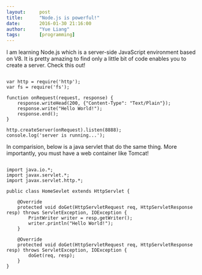 ```yaml
---
layout:     post
title:      "Node.js is powerful!"
date:       2016-01-30 21:16:00
author:     "Yue Liang"
tags:       [programming]
---
```

I am learning Node.js which is a server-side JavaScript environment based on V8. It is pretty amazing to find only a little bit of code enables you to create a server. Check this out! 

<pre><code class="javascript">
var http = require('http');
var fs = require('fs');

function onRequest(request, response) {
    response.writeHead(200, {"Content-Type": "Text/Plain"});
    response.write("Hello World!");
    response.end();
}

http.createServer(onRequest).listen(8888);
console.log('server is running...');
</code></pre>

In comparision, below is a java servlet that do the same thing. More importantly, you must have a web container like Tomcat!

<pre><code class="java">
import java.io.*;
import javax.servlet.*;
import javax.servlet.http.*;

public class HomeSevlet extends HttpServlet {

    @Override
    protected void doGet(HttpServletRequest req, HttpServletResponse resp) throws ServletException, IOException {
        PrintWriter writer = resp.getWriter();
        writer.println("Hello World!");
    }

    @Override
    protected void doGet(HttpServletRequest req, HttpServletResponse resp) throws ServletException, IOException {
        doGet(req, resp);
    }
}
</code></pre>